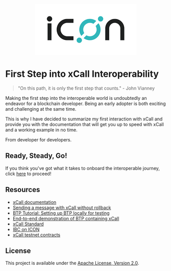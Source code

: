 <p align="center">
  <img 
    src="./icon_img.png" 
    alt="Icon logo">
</p>

# First Step into xCall Interoperability

> "On this path, it is only the first step that counts." - John Vianney

Making the first step into the interoperable world is undoubtedly an endeavor for a blockchain developer. Being an early adopter is both exciting and challenging at the same time.

This is why I have decided to summarize my first interaction with xCall and provide you with the documentation that will get you up to speed with xCall and a working example in no time.

From developer for developers.

## Ready, Steady, Go!

If you think you've got what it takes to onboard the interoperable journey, click [here](docs/STARTING_WITH_XCALL.md) to proceed!

## Resources

- [xCall documentation](https://docs.icon.community/cross-chain-communication/xcall)
- [Sending a message with xCall without rollback](https://docs.icon.community/cross-chain-communication/xcall/sending-a-message-with-xcall)
- [BTP Tutorial: Setting up BTP locally for testing ](https://icon.community/tutorials/btp-tutorial-setting-up-btp-locally-for-testing/)
- [End-to-end demonstration of BTP containing xCall](https://github.com/icon-project/btp2/tree/main/e2edemo)
- [xCall Standard](https://github.com/icon-project/IIPs/blob/master/IIPS/iip-52.md)
- [IBC on ICON](https://github.com/icon-project/IBC-Integration)
- [xCall testnet contracts](https://docs.icon.community/cross-chain-communication/blockchain-transmission-protocol-btp)

## License

This project is available under the [Apache License, Version 2.0](LICENSE).